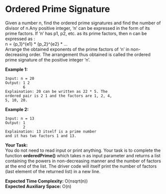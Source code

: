 # Ordered Prime Signature
Given a number n, find the ordered prime signatures and find the number of divisor of n.Any positive integer, ‘n’ can be expressed in the form of its prime factors. If ‘n’ has p1, p2,  etc. as its prime factors, then n can be expressed as :<br>
n = {p_1}^{e1} * {p_2}^{e2} * ...<br>
Arrange the obtained exponents of the prime factors of ‘n’ in non-decreasing order. The arrangement thus obtained is called the ordered prime signature of the positive integer ‘n’.

**Example 1:**
```
Input: n = 20
Output: 1 2
        6
Explaination: 20 can be written as 22 * 5. The 
ordered pair is 2 1 and the factors are 1, 2, 4, 
5, 10, 20.
```
**Example 2:**
```
Input: n = 13
Output: 1
        2
Explaination: 13 itself is a prime number 
and it has two factors 1 and 13.
```
**Your Task:**<br>
You do not need to read input or print anything. Your task is to complete the function **orderedPrime()** which takes n as input parameter and returns a list containing the powers in non-decreasing manner and the number of factors at the end of the list. The driver code will itself print the number of factors (last element of the returned list) in a new line.

**Expected Time Complexity:** O(nsqrt(n))<br>
**Expected Auxiliary Space:** O(n)
